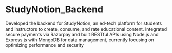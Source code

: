 # StudyNotion_Backend
Developed the backend for StudyNotion, an ed-tech platform for students and instructors to create, consume, and rate educational content. Integrated secure payments via Razorpay and built RESTful APIs using Node.js and Express.js with MongoDB for data management, currently focusing on optimizing performance and security
